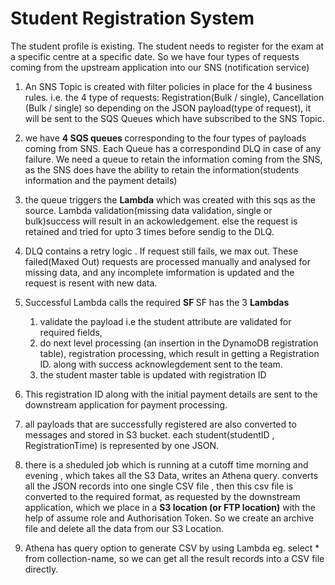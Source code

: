 <h1>Student Registration System </h1>

The student profile is existing. The student needs to register for the exam at a specific centre at a specific date.
So we have four types of requests coming from the upstream application into our SNS (notification service)

1. An SNS Topic is created with filter policies in place for the 4 business rules. i.e. the 4 type of requests:
   Registration(Bulk / single), Cancellation (Bulk / single)
   so depending on the JSON payload(type of request), it will be sent to the SQS Queues which have subscribed to the SNS Topic.

2. we have <b>4 SQS queues </b> corresponding to the four types of payloads coming from SNS. Each Queue has a correspondind DLQ in case of any failure.
   We need a queue to retain the information coming from the SNS, as the SNS does have the ability to retain the information(students information and the payment details)

3. the queue triggers the <b>Lambda</b> which was created with this sqs as the source.
   Lambda validation(missing data validation, single or bulk)success will result in an ackowledgement. else the request is retained and tried for upto 3 times before sendig to the DLQ.

4. DLQ contains a retry logic . If request still fails, we max out. These failed(Maxed Out) requests are processed manually and analysed for missing data, and any incomplete imformation is updated and the request is resent with new data.

5. Successful Lambda calls the required <b>SF </b>
   SF has the 3 <b>Lambdas</b>

   1. validate the payload i.e the student attribute are validated for required fields,
   2. do next level processing (an insertion in the DynamoDB registration table), registration processing, which result in getting a Registration ID. along with success acknowlegdement sent to the team.
   3. the student master table is updated with registration ID

6. This registration ID along with the initial payment details are sent to the downstream application for payment processing.

7. all payloads that are successfully registered are also converted to messages and stored in S3 bucket. each student(studentID , RegistrationTime) is represented by one JSON.

8. there is a sheduled job which is running at a cutoff time morning and evening , which takes all the S3 Data, writes an Athena query. converts all the JSON records into one single CSV file , then this csv file is converted to the required format, as requested by the downstream application, which we place in a <b>S3 location (or FTP location)</b> with the help of assume role and Authorisation Token. So we create an archive file and delete all the data from our S3 Location.

9. Athena has query option to generate CSV by using Lambda eg. select \* from collection-name, so we can get all the result records into a CSV file directly.
